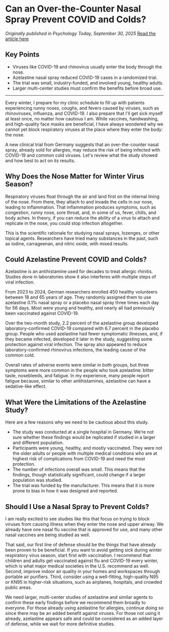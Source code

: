 # Can an Over-the-Counter Nasal Spray Prevent COVID and Colds?

*Originally published in Psychology Today, September 30, 2025*
[Read the article here](https://www.psychologytoday.com/intl/articles/can-an-over-the-counter-nasal-spray-prevent-covid-and-colds)

## Key Points

* Viruses like COVID-19 and rhinovirus usually enter the body through the nose.
* Azelastine nasal spray reduced COVID-19 cases in a randomized trial.
* The trial was small, industry-funded, and involved young, healthy adults.
* Larger multi-center studies must confirm the benefits before broad use.

---

Every winter, I prepare for my clinic schedule to fill up with patients experiencing runny noses, coughs, and fevers caused by viruses, such as rhinoviruses, influenza, and COVID-19. I also prepare that I'll get sick myself at least once, no matter how cautious I am. While vaccines, handwashing, and high-quality face masks are beneficial, I have always wondered why we cannot yet block respiratory viruses at the place where they enter the body: the nose.

A new clinical trial from Germany suggests that an over-the-counter nasal spray, already sold for allergies, may reduce the risk of being infected with COVID-19 and common cold viruses. Let's review what the study showed and how best to act on its results.

## Why Does the Nose Matter for Winter Virus Season?

Respiratory viruses float through the air and land first on the internal lining of the nose. From there, they attach to and invade the cells in our nose, leading to inflammation. That inflammation produces symptoms, such as congestion, runny nose, sore throat, and, in some of us, fever, chills, and body aches. In theory, if you can reduce the ability of a virus to attach and replicate in the nose, you could stop infection altogether.

This is the scientific rationale for studying nasal sprays, lozenges, or other topical agents. Researchers have tried many substances in the past, such as iodine, carrageenan, and nitric oxide, with mixed results.

## Could Azelastine Prevent COVID and Colds?

Azelastine is an antihistamine used for decades to treat allergic rhinitis. Studies done in laboratories show it also interferes with multiple steps of viral infection.

From 2023 to 2024, German researchers enrolled 450 healthy volunteers between 18 and 65 years of age. They randomly assigned them to use azelastine 0.1% nasal spray or a placebo nasal spray three times each day for 56 days. Most were young and healthy, and nearly all had previously been vaccinated against COVID-19.

Over the two-month study, 2.2 percent of the azelastine group developed laboratory-confirmed COVID-19 compared with 6.7 percent in the placebo group. People who used azelastine had fewer symptomatic illnesses, and, if they became infected, developed it later in the study, suggesting some protection against viral infection. The spray also appeared to reduce laboratory-confirmed rhinovirus infections, the leading cause of the common cold.

Overall rates of adverse events were similar in both groups, but three symptoms were more common in the people who took azelastine: bitter taste, nosebleeds, and fatigue. In my experience, many people report fatigue because, similar to other antihistamines, azelastine can have a sedative-like effect.

## What Were the Limitations of the Azelastine Study?

Here are a few reasons why we need to be cautious about this study.

* The study was conducted at a single hospital in Germany. We’re not sure whether these findings would be replicated if studied in a larger and different population.
* Participants were young, healthy, and mostly vaccinated. They were not the older adults or people with multiple medical conditions who are at highest risk of complications from COVID-19 and need the most protection.
* The number of infections overall was small. This means that the findings, though statistically significant, could change if a larger population was studied.
* The trial was funded by the manufacturer. This means that it is more prone to bias in how it was designed and reported.

## Should I Use a Nasal Spray to Prevent Colds?

I am really excited to see studies like this that focus on trying to block viruses from causing illness when they enter the nose and upper airway. We already have one nasal flu vaccine that is approved for use, and many other nasal vaccines are being studied as well.

That said, our first line of defense should be the things that have already been proven to be beneficial. If you want to avoid getting sick during winter respiratory virus season, start first with vaccination. I recommend that children and adults get vaccinated against flu and COVID-19 every winter, which is what major medical societies in the U.S. recommend as well. Second, improve indoor air quality in your homes and workspaces through portable air purifiers. Third, consider using a well-fitting, high-quality N95 or KN95 in higher-risk situations, such as airplanes, hospitals, and crowded public areas.

We need larger, multi-center studies of azelastine and similar agents to confirm these early findings before we recommend them broadly to everyone. For those already using azelastine for allergies, continue doing so since there may be an added benefit against viruses. For those not using it already, azelastine appears safe and could be considered as an added layer of defense, while we wait for more definitive studies.
